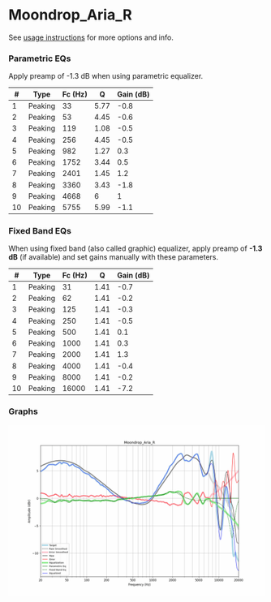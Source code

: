 # Moondrop_Aria_R
See [usage instructions](https://github.com/jaakkopasanen/AutoEq#usage) for more options and info.

### Parametric EQs
Apply preamp of -1.3 dB when using parametric equalizer.

|   # | Type    |   Fc (Hz) |    Q |   Gain (dB) |
|-----|---------|-----------|------|-------------|
|   1 | Peaking |        33 | 5.77 |        -0.8 |
|   2 | Peaking |        53 | 4.45 |        -0.6 |
|   3 | Peaking |       119 | 1.08 |        -0.5 |
|   4 | Peaking |       256 | 4.45 |        -0.5 |
|   5 | Peaking |       982 | 1.27 |         0.3 |
|   6 | Peaking |      1752 | 3.44 |         0.5 |
|   7 | Peaking |      2401 | 1.45 |         1.2 |
|   8 | Peaking |      3360 | 3.43 |        -1.8 |
|   9 | Peaking |      4668 | 6    |         1   |
|  10 | Peaking |      5755 | 5.99 |        -1.1 |

### Fixed Band EQs
When using fixed band (also called graphic) equalizer, apply preamp of **-1.3 dB** (if available) and set gains manually with these parameters.

|   # | Type    |   Fc (Hz) |    Q |   Gain (dB) |
|-----|---------|-----------|------|-------------|
|   1 | Peaking |        31 | 1.41 |        -0.7 |
|   2 | Peaking |        62 | 1.41 |        -0.2 |
|   3 | Peaking |       125 | 1.41 |        -0.3 |
|   4 | Peaking |       250 | 1.41 |        -0.5 |
|   5 | Peaking |       500 | 1.41 |         0.1 |
|   6 | Peaking |      1000 | 1.41 |         0.3 |
|   7 | Peaking |      2000 | 1.41 |         1.3 |
|   8 | Peaking |      4000 | 1.41 |        -0.4 |
|   9 | Peaking |      8000 | 1.41 |        -0.2 |
|  10 | Peaking |     16000 | 1.41 |        -7.2 |

### Graphs
![](./Moondrop_Aria_R.png)
